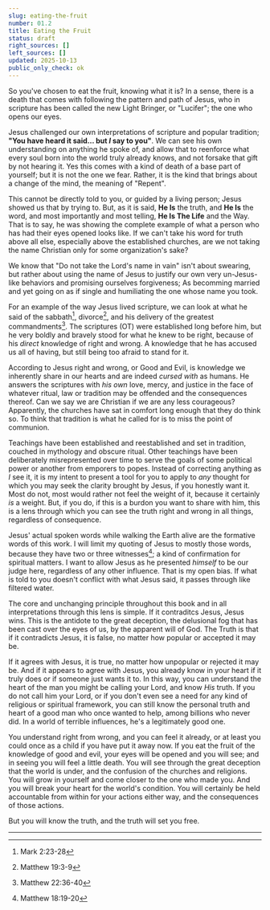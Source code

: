 ```yaml
---
slug: eating-the-fruit
number: 01.2
title: Eating the Fruit
status: draft
right_sources: []
left_sources: []
updated: 2025-10-13
public_only_check: ok
---
```


So you've chosen to eat the fruit, knowing what it is? In a sense, there is a death that comes with following the pattern and path of Jesus, who in scripture has been called the new Light Bringer, or "Lucifer"; the one who opens our eyes.  

Jesus challenged our own interpretations of scripture and popular tradition; **"You have heard it said… but *I* say to you"**. We can see his own understanding on anything he spoke of, and allow that to reenforce what every soul born into the world truly already knows, and not forsake that gift by not hearing it. Yes this comes with a kind of death of a base part of yourself; but it is not the one we fear. Rather, it is the kind that brings about a change of the mind, the meaning of "Repent".  

This cannot be directly told to you, or guided by a living person; Jesus showed us that by trying to. But, as it is said, **He Is** the truth, and **He Is** the word, and most importantly and most telling, **He Is The Life** and the Way. That is to say, he was showing the complete example of what a person who has had their eyes opened looks like. If we can't take his word for truth above all else, especially above the established churches, are we not taking the name Christian only for some organization's sake?  

We know that "Do not take the Lord's name in vain" isn't about swearing, but rather about using the name of Jesus to justify our own very un-Jesus-like behaviors and promising ourselves forgiveness; As becomming married and yet going on as if single and humiliating the one whose name you took.  

For an example of the way Jesus lived scripture, we can look at what he said of the sabbath[^0], divorce[^1], and his delivery of the greatest commandments[^2]. The scriptures (OT) were established long before him, but he very boldly and bravely stood for what he knew to be right, because of his *direct* knowledge of right and wrong. A knowledge that he has accused us all of having, but still being too afraid to stand for it.

According to Jesus right and wrong, or Good and Evil, is  knowledge we inherently share in our hearts and are indeed *cursed with* as humans. He answers the scriptures with *his own* love, mercy, and justice in the face of whatever ritual, law or tradition may be offended and the consequences thereof. Can we say we are Christian if we are any less courageous? Apparently, the churches have sat in comfort long enough that they do think so. To think that tradition is what he called for is to miss the point of communion.  

Teachings have been established and reestablished and set in tradition, couched in mythology and obscure ritual. Other teachings have been deliberately misrepresented over time to serve the goals of some political power or another from emporers to popes. Instead of correcting anything as *I* see it, it is my intent to present a tool for you to apply to *any* thought for which you may seek the clarity brought by Jesus, if  you honestly want it. Most do not, most would rather not feel the weight of it, because it certainly *is* a weight. But, if you do, if this is a burdon you want to share with him, this is a lens through which you can see the truth right and wrong in all things, regardless of consequence.

Jesus' actual spoken words while walking the Earth alive are the formative words of this work. I will limit my quoting of Jesus to mostly those words, because they have two or three witnesses[^3]; a kind of confirmation for spiritual matters. I want to allow Jesus as he presented *himself* to be our judge here, regardless of any other influence. That is my open bias. If what is told to you doesn't conflict with what Jesus said, it passes through like filtered water.

The core and unchanging principle throughout this book and in all interpretations through this lens is simple. If it contraditcs Jesus, Jesus wins. This is the antidote to the great deception, the delusional fog that has been cast over the eyes of us, by the apparent will of God. The Truth is that if it contradicts Jesus, it is false, no matter how popular or accepted it may be.  

If it agrees with Jesus, it is true, no matter how unpopular or rejected it may be. And if it appears to agree with Jesus, you already know in your heart if it truly does or if someone just wants it to. In this way, you can understand the heart of the man you might be calling your Lord, and know *His* truth. If you do not call him your Lord, or if you don't even see a need for any kind of religious or spiritual framework, you can still know the personal truth and heart of a good man who once wanted to help, among billions who never did. In a world of terrible influences, he's a legitimately good one.  

You understand right from wrong, and you can feel it already, or at least you could once as a child if you have put it away now. If you eat the fruit of the knowledge of good and evil, your eyes will be opened and you will see; and in seeing you will feel a little death. You will see through the great deception that the world is under, and the confusion of the churches and religions. You will grow in yourself and come closer to the one who made you. And you will break your heart for the world's condition. You will certainly be held accountable from within for your actions either way, and the consequences of those actions.  

But you will know the truth, and the truth will set you free.

---

[^0]:Mark 2:23-28
[^1]:Matthew 19:3-9
[^2]:Matthew 22:36-40
[^3]:Matthew 18:19-20

